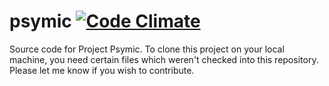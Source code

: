 psymic [![Code Climate](https://codeclimate.com/github/ezuhaib/psymic.png)](https://codeclimate.com/github/ezuhaib/psymic)
======

Source code for Project Psymic. To clone this project on your local machine, you need certain files which weren't checked into this repository. Please let me know if you wish to contribute.
